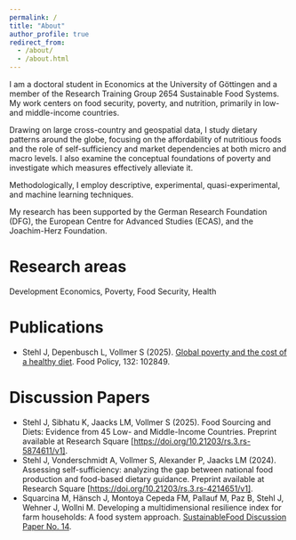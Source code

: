 ```yaml
---
permalink: /
title: "About"
author_profile: true
redirect_from: 
  - /about/
  - /about.html
---
```


I am a doctoral student in Economics at the University of Göttingen and a member of the Research Training Group 2654 Sustainable Food Systems. My work centers on food security, poverty, and nutrition, primarily in low- and middle-income countries.

Drawing on large cross-country and geospatial data, I study dietary patterns around the globe, focusing on the affordability of nutritious foods and the role of self-sufficiency and market dependencies at both micro and macro levels. I also examine the conceptual foundations of poverty and investigate which measures effectively alleviate it.

Methodologically, I employ descriptive, experimental, quasi-experimental, and machine learning techniques. 

My research has been supported by the German Research Foundation (DFG), the European Centre for Advanced Studies (ECAS), and the Joachim-Herz Foundation.

# Research areas
Development Economics, Poverty, Food Security, Health

# Publications
- Stehl J, Depenbusch L, Vollmer S (2025). [Global poverty and the cost of a healthy diet](https://www.sciencedirect.com/science/article/pii/S0306919225000533?via%3Dihub). Food Policy, 132: 102849.

# Discussion Papers
- Stehl J, Sibhatu K, Jaacks LM, Vollmer S (2025). Food Sourcing and Diets: Evidence from 45 Low- and Middle-Income Countries. Preprint available at Research Square [https://doi.org/10.21203/rs.3.rs-5874611/v1].
- Stehl J, Vonderschmidt A, Vollmer S, Alexander P, Jaacks LM (2024). Assessing self-sufficiency: analyzing the gap between national food production and food-based dietary guidance. Preprint available at Research Square [https://doi.org/10.21203/rs.3.rs-4214651/v1].
- Squarcina M, Hänsch J, Montoya Cepeda FM, Pallauf M, Paz B, Stehl J, Wehner J, Wollni M. Developing a multidimensional resilience index for farm households: A food system approach. [SustainableFood Discussion Paper No. 14](https://www.uni-goettingen.de/de/document/download/e8eb924cae9542987432854228e66dfd.pdf/SFS_DP_014.pdf).

